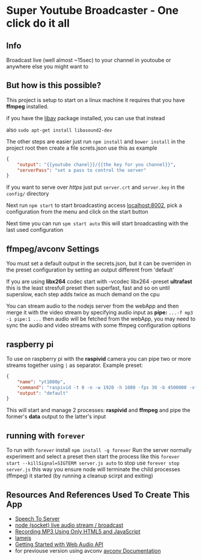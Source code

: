 # Super Youtube Broadcaster - One click do it all

## Info

Broadcast live (well almost ~15sec) to your channel in youtoube
or anywhere else you might want to

## But how is this possible?

This project is setup to start on a linux machine 
it requires that you have **ffmpeg** installed.

if you have the [libav](https://libav.org/avconv.html) package installed, you can use that instead

also `sudo apt-get install libasound2-dev`

The other steps are easier just run `npm install` and `bower install` in the project root then create a file screts.json use this as example
```json
{
	"output": "{{youtube chanel}}/{{the key for you channel}}",
	"serverPass": "set a pass to control the server"
}
``` 

If you want to serve over *https* just put `server.crt` and `server.key` in the `config/` directory

Next run `npm start` 
to start broadcasting access [localhost:8002](localhost:8002), 
pick a configuration from the menu and click on the start button

Next time you can run `spm start auto` this will start broadcasting with the last used configuration

## ffmpeg/avconv Settings 

You must set a default output in the secrets.json, but it can be overriden in the preset configuration by setting an  output different from 'default'

If you are using **libx264** codec start with -vcodec libx264 -preset **ultrafast** this is the least stresfull preset then superfast, fast and so on until superslow, each step adds twice as much demand on the cpu 

You can stream audio to the nodejs server from the webApp and then merge it with the video stream by specifying audio input as **pipe:** `...-f mp3 -i pipe:1 ...` then audio will be fetched from the webApp, you may need to sync the audio and video streams with some ffmpeg configuration options

## raspberry pi

To use on raspberry pi with the **raspivid** camera you can pipe two or more streams together 
using ` | ` as separator.
Example preset:
```json
{
	"name": "yt1080p",
	"command": "raspivid -t 0 -n -w 1920 -h 1080 -fps 30 -b 4500000 -vf -rot 0 -o - | ffmpeg -r 30 -f h264 -thread_queue_size 512 -i - -f mp3 -thread_queue_size 512 -i pipe:1 -vcodec copy -ar 44100 -f flv",
	"output": "default"
}
```
This will start and manage 2 processes: **raspivid** and **ffmpeg** and pipe the former's **data** output to the latter's input

## running with `forever`

To run with `forever` install `npm install -g forever` 
Run the server normally experiment and select a preset then start the process like this
`forever start --killSignal=SIGTERM server.js auto`
to stop use `forever stop server.js` this way you ensure node will terminate the child processes (ffmpeg) it started (by running a cleanup scirpt and exiting)

## Resources And References Used To Create This App

* [Speech To Server](https://github.com/akrennmair/speech-to-server)
* [node (socket) live audio stream / broadcast](http://stackoverflow.com/questions/23396575/node-socket-live-audio-stream-broadcast)
* [Recording MP3 Using Only HTML5 and JavaScript](http://audior.ec/blog/recording-mp3-using-only-html5-and-javascript-recordmp3-js/)
* [lamejs](https://github.com/zhuker/lamejs)
* [Getting Started with Web Audio API](http://www.html5rocks.com/en/tutorials/webaudio/intro/)
* for previouse version using avconv [avconv Documentation](https://libav.org/avconv.html)
